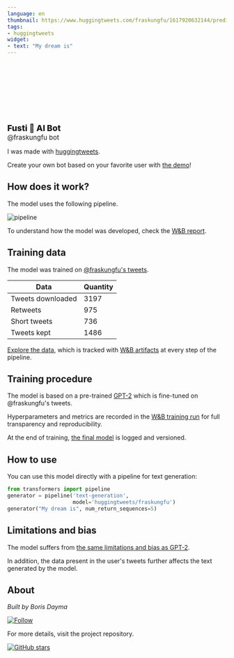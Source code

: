 ```yaml
---
language: en
thumbnail: https://www.huggingtweets.com/fraskungfu/1617920632144/predictions.png
tags:
- huggingtweets
widget:
- text: "My dream is"
---
```


<div>
<div style="width: 132px; height:132px; border-radius: 50%; background-size: cover; background-image: url('https://pbs.twimg.com/profile_images/1361002916396564485/7QCaJO1o_400x400.jpg')">
</div>
<div style="margin-top: 8px; font-size: 19px; font-weight: 800">Fusti 🤖 AI Bot </div>
<div style="font-size: 15px">@fraskungfu bot</div>
</div>

I was made with [huggingtweets](https://github.com/borisdayma/huggingtweets).

Create your own bot based on your favorite user with [the demo](https://colab.research.google.com/github/borisdayma/huggingtweets/blob/master/huggingtweets-demo.ipynb)!

## How does it work?

The model uses the following pipeline.

![pipeline](https://github.com/borisdayma/huggingtweets/blob/master/img/pipeline.png?raw=true)

To understand how the model was developed, check the [W&B report](https://wandb.ai/wandb/huggingtweets/reports/HuggingTweets-Train-a-Model-to-Generate-Tweets--VmlldzoxMTY5MjI).

## Training data

The model was trained on [@fraskungfu's tweets](https://twitter.com/fraskungfu).

| Data | Quantity |
| --- | --- |
| Tweets downloaded | 3197 |
| Retweets | 975 |
| Short tweets | 736 |
| Tweets kept | 1486 |

[Explore the data](https://wandb.ai/wandb/huggingtweets/runs/1yg8xrqo/artifacts), which is tracked with [W&B artifacts](https://docs.wandb.com/artifacts) at every step of the pipeline.

## Training procedure

The model is based on a pre-trained [GPT-2](https://huggingface.co/gpt2) which is fine-tuned on @fraskungfu's tweets.

Hyperparameters and metrics are recorded in the [W&B training run](https://wandb.ai/wandb/huggingtweets/runs/252l408y) for full transparency and reproducibility.

At the end of training, [the final model](https://wandb.ai/wandb/huggingtweets/runs/252l408y/artifacts) is logged and versioned.

## How to use

You can use this model directly with a pipeline for text generation:

```python
from transformers import pipeline
generator = pipeline('text-generation',
                     model='huggingtweets/fraskungfu')
generator("My dream is", num_return_sequences=5)
```

## Limitations and bias

The model suffers from [the same limitations and bias as GPT-2](https://huggingface.co/gpt2#limitations-and-bias).

In addition, the data present in the user's tweets further affects the text generated by the model.

## About

*Built by Boris Dayma*

[![Follow](https://img.shields.io/twitter/follow/borisdayma?style=social)](https://twitter.com/intent/follow?screen_name=borisdayma)

For more details, visit the project repository.

[![GitHub stars](https://img.shields.io/github/stars/borisdayma/huggingtweets?style=social)](https://github.com/borisdayma/huggingtweets)
